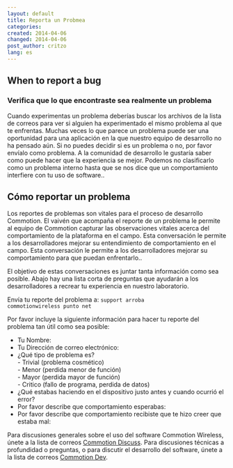 ```yaml
---
layout: default
title: Reporta un Probmea
categories:
created: 2014-04-06
changed: 2014-04-06
post_author: critzo
lang: es
---
```

<h2>When to report a bug</h2>

<h3>Verifica que lo que encontraste sea realmente un problema</h3>
<p>Cuando experimentas un problema deberías buscar los archivos de la lista de correos para ver si alguien ha experimentado el mismo problema al que te enfrentas. Muchas veces lo que parece un problema puede ser una oportunidad para una aplicación en la que nuestro equipo de desarrollo no ha pensado aún. Si no puedes decidir si es un problema o no, por favor envíalo como problema. A la comunidad de desarrollo le gustaría saber como puede hacer que la experiencia se mejor. Podemos no clasificarlo como un problema interno hasta que se nos dice que un comportamiento interfiere con tu uso de software..</p>

<h2>Cómo reportar un problema</h2>

<p>Los reportes de problemas son vitales para el proceso de desarrollo Commotion. El vaivén que acompaña el reporte de un problema le permite al equipo de Commotion capturar las observaciones vitales acerca del comportamiento de la plataforma en el campo. Esta conversación le permite a los desarrolladores mejorar su entendimiento de comportamiento en el campo. Esta conversación le permite a los desarrolladores mejorar su comportamiento para que puedan enfrentarlo..</p>

<p>El objetivo de estas conversaciones es juntar tanta información como sea posible. Abajo hay una lista corta de preguntas que ayudarán a los desarrolladores a recrear tu experiencia en nuestro laboratorio.</p>

Envía tu reporte del problema a:
<code>support arroba commotionwireless punto net</code>

Por favor incluye la siguiente información para hacer tu reporte del problema tan útil como sea posible:
<ul>
  <li>Tu Nombre:</li>
  <li>Tu Dirección de correo electrónico:</li>
  <li>¿Qué tipo de problema es?<br />
      - Trivial (problema cosmético) <br />
      - Menor (perdida menor de función) <br />
      - Mayor (perdida mayor de función) <br />
      - Critico (fallo de programa, perdida de datos) </li>
  <li>¿Qué estabas haciendo en el dispositivo justo antes y cuando ocurrió el error?</li>
  <li>Por favor describe que comportamiento esperabas:</li>
  <li>Por favor describe que comportamiento recibiste que te hizo creer que estaba mal:</li>
</ul>

Para discusiones generales sobre el uso del software Commotion Wireless, únete a la lista de correos [Commotion Discuss](https://lists.chambana.net/mailman/listinfo/commotion-discuss). Para discusiones técnicas a profundidad o preguntas, o para discutir el desarrollo del software, únete a la lista de correos [Commotion Dev](https://lists.chambana.net/mailman/listinfo/commotion-announce).
